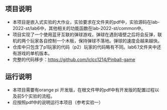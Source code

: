 ## 项目说明
- 本项目是嵌入式实验的大作业，实验要求在文件夹的pdf中，实验源码在lab-2022-st/lab6中，其他相关的功能函数在lab-2022-st/common中。
- 项目实现了一个使用蓝牙互联的弹球游戏，弹球在遇到墙壁之后将会反弹，联机的两个玩家各自控制一个木板，保持弹球不落地。弹球的速度会越来越快。
- 仓库中只包含了p1玩家的代码（p2）玩家的代码略有不同。lab6.1文件夹中还有游戏的单机版本。
- 完整的代码移步：https://github.com/lclcc1214/Pinball-game

## 运行说明
- 本项目需要有orange pi 开发版，在根文件甲的pdf中有开发版的配置过程以及前5个实验的流程。
- 应按照pdf中的说明运行本项目（参考实验一）
